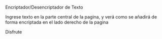 Encriptador/Desencriptador de Texto


Ingrese texto en la parte central de la pagina, y verá como se añadirá de forma encriptada en el lado derecho de la pagina

Disfrute
